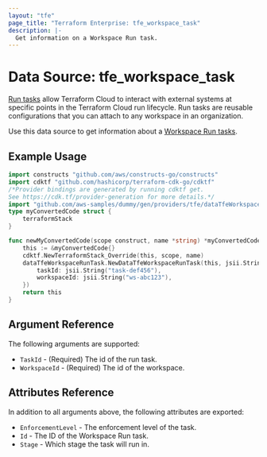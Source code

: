 ```yaml
---
layout: "tfe"
page_title: "Terraform Enterprise: tfe_workspace_task"
description: |-
  Get information on a Workspace Run task.
---
```


# Data Source: tfe_workspace_task

[Run tasks](https://developer.hashicorp.com/terraform/cloud-docs/workspaces/settings/run-tasks) allow Terraform Cloud to interact with external systems at specific points in the Terraform Cloud run lifecycle. Run tasks are reusable configurations that you can attach to any workspace in an organization.

Use this data source to get information about a [Workspace Run tasks](https://developer.hashicorp.com/terraform/cloud-docs/workspaces/settings/run-tasks#associating-run-tasks-with-a-workspace).

## Example Usage

```go
import constructs "github.com/aws/constructs-go/constructs"
import cdktf "github.com/hashicorp/terraform-cdk-go/cdktf"
/*Provider bindings are generated by running cdktf get.
See https://cdk.tf/provider-generation for more details.*/
import "github.com/aws-samples/dummy/gen/providers/tfe/dataTfeWorkspaceRunTask"
type myConvertedCode struct {
	terraformStack
}

func newMyConvertedCode(scope construct, name *string) *myConvertedCode {
	this := &myConvertedCode{}
	cdktf.NewTerraformStack_Override(this, scope, name)
	dataTfeWorkspaceRunTask.NewDataTfeWorkspaceRunTask(this, jsii.String("foobar"), &dataTfeWorkspaceRunTaskConfig{
		taskId: jsii.String("task-def456"),
		workspaceId: jsii.String("ws-abc123"),
	})
	return this
}
```

## Argument Reference

The following arguments are supported:

* `TaskId` - (Required) The id of the run task.
* `WorkspaceId` - (Required) The id of the workspace.

## Attributes Reference

In addition to all arguments above, the following attributes are exported:

* `EnforcementLevel` - The enforcement level of the task.
* `Id` - The ID of the Workspace Run task.
* `Stage` - Which stage the task will run in.

<!-- cache-key: cdktf-0.17.0-pre.15 input-e44aa1a06a0b5bb16601c13377b266fdc3a847bb3569a6370f46a0120eba6a5c -->